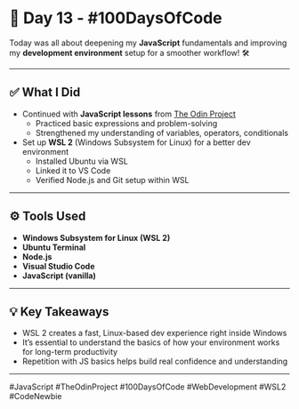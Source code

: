 # 📅 Day 13 - #100DaysOfCode

Today was all about deepening my **JavaScript** fundamentals and improving my **development environment** setup for a smoother workflow! 🛠️

---

## ✅ What I Did

- Continued with **JavaScript lessons** from [The Odin Project](https://www.theodinproject.com/paths/foundations/courses/foundations)
  - Practiced basic expressions and problem-solving
  - Strengthened my understanding of variables, operators, conditionals
- Set up **WSL 2** (Windows Subsystem for Linux) for a better dev environment
  - Installed Ubuntu via WSL
  - Linked it to VS Code
  - Verified Node.js and Git setup within WSL

---

## ⚙️ Tools Used

- **Windows Subsystem for Linux (WSL 2)**
- **Ubuntu Terminal**
- **Node.js**
- **Visual Studio Code**
- **JavaScript (vanilla)**

---

## 💡 Key Takeaways

- WSL 2 creates a fast, Linux-based dev experience right inside Windows
- It’s essential to understand the basics of how your environment works for long-term productivity
- Repetition with JS basics helps build real confidence and understanding

---

#JavaScript #TheOdinProject #100DaysOfCode #WebDevelopment #WSL2 #CodeNewbie
